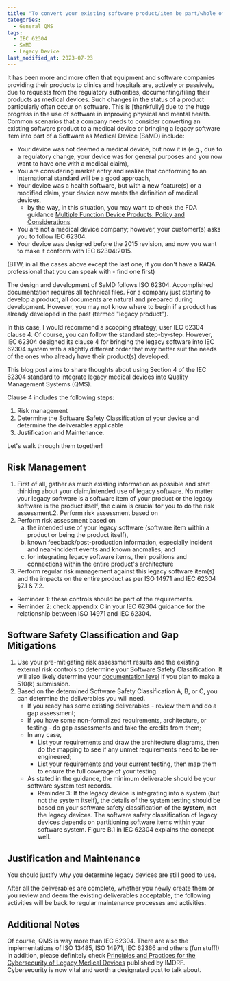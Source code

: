 ```yaml
---
title: "To convert your existing software product/item be part/whole of medical devices"
categories:
  - General QMS
tags:
  - IEC 62304
  - SaMD
  - Legacy Device
last_modified_at: 2023-07-23
---
```


It has been more and more often that equipment and software companies providing their products to clinics and hospitals are, actively or passively, due to requests from the regulatory authorities, documenting/filing their products as medical devices. Such changes in the status of a product particularly often occur on software. This is [thankfully] due to the huge progress in the use of software in improving physical and mental health. Common scenarios that a company needs to consider converting an existing software product to a medical device or bringing a legacy software item into part of a Software as Medical Device (SaMD) include:

- Your device was not deemed a medical device, but now it is (e.g., due to a regulatory change, your device was for general purposes and you now want to have one with a medical claim),
- You are considering market entry and realize that conforming to an international standard will be a good approach,
- Your device was a health software, but with a new feature(s) or a modified claim, your device now meets the definition of medical devices,
  - by the way, in this situation, you may want to check the FDA guidance [Multiple Function Device Products: Policy and Considerations](https://www.fda.gov/regulatory-information/search-fda-guidance-documents/multiple-function-device-products-policy-and-considerations)
- You are not a medical device company; however, your customer(s) asks you to follow IEC 62304.
- Your device was designed before the 2015 revision, and now you want to make it conform with IEC 62304:2015.

(BTW, in all the cases above except the last one, if you don't have a RAQA professional that you can speak with - find one first)

The design and development of SaMD follows ISO 62304. Accomplished documentation requires all technical files. For a company just starting to develop a product, all documents are natural and prepared during development. However, you may not know where to begin if a product has already developed in the past (termed "legacy product").

In this case, I would recommend a scooping strategy, user IEC 62304 clause 4. Of course, you can follow the standard step-by-step. However, IEC 62304 designed its clause 4 for bringing the legacy software into IEC 62304 system with a slightly different order that may better suit the needs of the ones who already have their product(s) developed.

This blog post aims to share thoughts about using Section 4 of the IEC 62304 standard to integrate legacy medical devices into Quality Management Systems (QMS). 

Clause 4 includes the following steps:

1. Risk management
2. Determine the Software Safety Classification of your device and determine the deliverables applicable
3. Justification and Maintenance.

Let's walk through them together!

## Risk Management

1. First of all, gather as much existing information as possible and start thinking about your claim/intended use of legacy software. No matter your legacy software is a software item of your product or the legacy software is the product itself, the claim is crucial for you to do the risk assessment.2. Perform risk assessment based on
2. Perform risk assessment based on
   <ol type="a">
   <li>the intended use of your legacy software (software item within a product or being the product itself),</li>
   <li>known feedback/post-production information, especially incident and near-incident events and known anomalies; and</li>
   <li>for integrating legacy software items, their positions and connections within the entire product's architecture</li>
   </ol>
3. Perform regular risk management against this legacy software item(s) and the impacts on the entire product as per ISO 14971 and IEC 62304 §7.1 & 7.2.
  - Reminder 1: these controls should be part of the requirements.
  - Reminder 2: check appendix C in your IEC 62304 guidance for the relationship between ISO 14971 and IEC 62304.

## Software Safety Classification and Gap Mitigations

1. Use your pre-mitigating risk assessment results and the existing external risk controls to determine your Software Safety Classification. It will also likely determine your [documentation level](https://wenytheraqa.github.io/fda/Final-FDA-guidance-on-Content-of-Premarket-Submissions-for-Device-Software-Functions/) if you plan to make a 510(k) submission.
2. Based on the determined Software Safety Classification A, B, or C, you can determine the deliverables you will need.
   - If you ready has some existing deliverables - review them and do a gap assessment;
   - If you have some non-formalized requirements, architecture, or testing - do gap assessments and take the credits from them;
   - In any case, 
     - List your requirements and draw the architecture diagrams, then do the mapping to see if any unmet requirements need to be re-engineered;
     - List your requirements and your current testing, then map them to ensure the full coverage of your testing.
   - As stated in the guidance, the minimum deliverable should be your software system test records.
     - Reminder 3: If the legacy device is integrating into a system (but not the system itself), the details of the system testing should be based on your software safety classification of the **system**, not the legacy devices. The software safety classification of legacy devices depends on partitioning software items within your software system. Figure B.1 in IEC 62304 explains the concept well.

## Justification and Maintenance

You should justify why you determine legacy devices are still good to use.

After all the deliverables are complete, whether you newly create them or you review and deem the existing deliverables acceptable, the following activities will be back to regular maintenance processes and activities.

## Additional Notes

Of course, QMS is way more than IEC 62304. There are also the implementations of ISO 13485, ISO 14971, IEC 62366 and others (fun stuff!) In addition, please definitely check [Principles and Practices for the Cybersecurity of Legacy Medical Devices](https://www.imdrf.org/consultations/principles-and-practices-cybersecurity-legacy-medical-devices) published by IMDRF. Cybersecurity is now vital and worth a designated post to talk about. 
